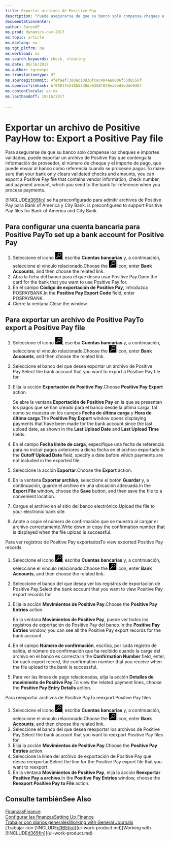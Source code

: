 ```yaml
---
title: Exportar archivos de Positive Pay
description: "Puede asegurarse de que su banco solo compensa cheques e importes validados mediante la exportación un archivo de Positive Pay que contenga la información de proveedor y pago."
documentationcenter: 
author: SorenGP
ms.prod: dynamics-nav-2017
ms.topic: article
ms.devlang: na
ms.tgt_pltfrm: na
ms.workload: na
ms.search.keywords: check, clearing
ms.date: 06/16/2017
ms.author: sgroespe
ms.translationtype: HT
ms.sourcegitcommit: 4fefaef7380ac10836fcac404eea006f55d8556f
ms.openlocfilehash: bf09817e318b5338da0358f829ea2ed1edde9d67
ms.contentlocale: es-mx
ms.lasthandoff: 10/16/2017

---
```

# <a name="how-to-export-a-positive-pay-file"></a><span data-ttu-id="cffb1-103">Exportar un archivo de Positive Pay</span><span class="sxs-lookup"><span data-stu-id="cffb1-103">How to: Export a Positive Pay file</span></span>
<span data-ttu-id="cffb1-104">Para asegurarse de que su banco solo compense los cheques e importes validados, puede exportar un archivo de Positive Pay que contenga la información de proveedor, el número de cheque y el importe de pago, que puede enviar al banco como referencia cuando se procesen pagos.</span><span class="sxs-lookup"><span data-stu-id="cffb1-104">To make sure that your bank only clears validated checks and amounts, you can export a Positive Pay file that contains vendor information, check number, and payment amount, which you send to the bank for reference when you process payments.</span></span>

[!INCLUDE[d365fin](includes/d365fin_md.md)]<span data-ttu-id="cffb1-105"> se ha preconfigurado para admitir archivos de Positive Pay para Bank of America y City Bank.</span><span class="sxs-lookup"><span data-stu-id="cffb1-105"> is preconfigured to support Positive Pay files for Bank of America and City Bank.</span></span>

## <a name="to-set-up-a-bank-account-for-positive-pay"></a><span data-ttu-id="cffb1-106">Para configurar una cuenta bancaria para Positive Pay</span><span class="sxs-lookup"><span data-stu-id="cffb1-106">To set up a bank account for Positive Pay</span></span>
1. <span data-ttu-id="cffb1-107">Seleccione el icono ![Buscar página o informe](media/ui-search/search_small.png "icono Buscar página o informe"), escriba **Cuentas bancarias** y, a continuación, seleccione el vínculo relacionado.</span><span class="sxs-lookup"><span data-stu-id="cffb1-107">Choose the ![Search for Page or Report](media/ui-search/search_small.png "Search for Page or Report icon") icon, enter **Bank Accounts**, and then choose the related link.</span></span>
2. <span data-ttu-id="cffb1-108">Abra la ficha del banco para el que desea usar Positive Pay.</span><span class="sxs-lookup"><span data-stu-id="cffb1-108">Open the card for the bank that you want to use Positive Pay for.</span></span>
3. <span data-ttu-id="cffb1-109">En el campo **Código de exportación de Positive Pay**, introduzca POSPAYBANK.</span><span class="sxs-lookup"><span data-stu-id="cffb1-109">In the **Positive Pay Export Code** field, enter POSPAYBANK.</span></span>
4. <span data-ttu-id="cffb1-110">Cierre la ventana.</span><span class="sxs-lookup"><span data-stu-id="cffb1-110">Close the window.</span></span>

## <a name="to-export-a-positive-pay-file"></a><span data-ttu-id="cffb1-111">Para exportar un archivo de Positive Pay</span><span class="sxs-lookup"><span data-stu-id="cffb1-111">To export a Positive Pay file</span></span>
1. <span data-ttu-id="cffb1-112">Seleccione el icono ![Buscar página o informe](media/ui-search/search_small.png "icono Buscar página o informe"), escriba **Cuentas bancarias** y, a continuación, seleccione el vínculo relacionado.</span><span class="sxs-lookup"><span data-stu-id="cffb1-112">Choose the ![Search for Page or Report](media/ui-search/search_small.png "Search for Page or Report icon") icon, enter **Bank Accounts**, and then choose the related link.</span></span>
2. <span data-ttu-id="cffb1-113">Seleccione el banco del que desea exportar un archivo de Positive Pay.</span><span class="sxs-lookup"><span data-stu-id="cffb1-113">Select the bank account that you want to export a Positive Pay file for.</span></span>
3. <span data-ttu-id="cffb1-114">Elija la acción **Exportación de Positive Pay**.</span><span class="sxs-lookup"><span data-stu-id="cffb1-114">Choose **Positive Pay Export** action.</span></span>

    <span data-ttu-id="cffb1-115">Se abre la ventana **Exportación de Positive Pay** en la que se presentan los pagos que se han creado para el banco desde la última carga, tal como se muestra en los campos **Fecha de última carga** y **Hora de última carga**.</span><span class="sxs-lookup"><span data-stu-id="cffb1-115">The **Positive Pay Export** window opens displaying payments that have been made for the bank account since the last upload date, as shown in the **Last Upload Date** and **Last Upload Time** fields.</span></span>
4. <span data-ttu-id="cffb1-116">En el campo **Fecha límite de carga**, especifique una fecha de referencia para no incluir pagos anteriores a dicha fecha en el archivo exportado.</span><span class="sxs-lookup"><span data-stu-id="cffb1-116">In the **Cutoff Upload Date** field, specify a date before which payments are not included in the exported file.</span></span>
5. <span data-ttu-id="cffb1-117">Seleccione la acción **Exportar**.</span><span class="sxs-lookup"><span data-stu-id="cffb1-117">Choose the **Export** action.</span></span>
6. <span data-ttu-id="cffb1-118">En la ventana **Exportar archivo**, seleccione el botón **Guardar** y, a continuación, guarde el archivo en una ubicación adecuada.</span><span class="sxs-lookup"><span data-stu-id="cffb1-118">In the **Export File** window, choose the **Save** button, and then save the file to a convenient location.</span></span>
7. <span data-ttu-id="cffb1-119">Cargue el archivo en el sitio del banco electrónico.</span><span class="sxs-lookup"><span data-stu-id="cffb1-119">Upload the file to your electronic bank site.</span></span>
8. <span data-ttu-id="cffb1-120">Anote o copie el número de confirmación que se muestra al cargar el archivo correctamente.</span><span class="sxs-lookup"><span data-stu-id="cffb1-120">Write down or copy the confirmation number that is displayed when the file upload is successful.</span></span>

<span data-ttu-id="cffb1-121">Para ver registros de Positive Pay exportados</span><span class="sxs-lookup"><span data-stu-id="cffb1-121">To view exported Positive Pay records</span></span>

1. <span data-ttu-id="cffb1-122">Seleccione el icono ![Buscar página o informe](media/ui-search/search_small.png "icono Buscar página o informe"), escriba **Cuentas bancarias** y, a continuación, seleccione el vínculo relacionado.</span><span class="sxs-lookup"><span data-stu-id="cffb1-122">Choose the ![Search for Page or Report](media/ui-search/search_small.png "Search for Page or Report icon") icon, enter **Bank Accounts**, and then choose the related link.</span></span>
2. <span data-ttu-id="cffb1-123">Seleccione el banco del que desea ver los registros de exportación de Positive Pay.</span><span class="sxs-lookup"><span data-stu-id="cffb1-123">Select the bank account that you want to view Positive Pay export records for.</span></span>
3. <span data-ttu-id="cffb1-124">Elija la acción **Movimientos de Positive Pay**.</span><span class="sxs-lookup"><span data-stu-id="cffb1-124">Choose the **Positive Pay Entries** action.</span></span>

    <span data-ttu-id="cffb1-125">En la ventana **Movimientos de Positive Pay**, puede ver todos los registros de exportación de Positive Pay del banco.</span><span class="sxs-lookup"><span data-stu-id="cffb1-125">In the **Positive Pay Entries** window, you can see all the Positive Pay export records for the bank account.</span></span>
4. <span data-ttu-id="cffb1-126">En el campo **Número de confirmación**, escriba, por cada registro de salida, el número de confirmación que ha recibido cuando la carga del archivo en el banco es correcta.</span><span class="sxs-lookup"><span data-stu-id="cffb1-126">In the **Confirmation Number** field, enter, for each export record, the confirmation number that you receive when the file upload to the bank is successful.</span></span>
5. <span data-ttu-id="cffb1-127">Para ver las líneas de pago relacionadas, elija la acción **Detalles de movimiento de Positive Pay**.</span><span class="sxs-lookup"><span data-stu-id="cffb1-127">To view the related payment lines, choose the **Positive Pay Entry Details** action.</span></span>

<span data-ttu-id="cffb1-128">Para reexportar archivos de Positive Pay</span><span class="sxs-lookup"><span data-stu-id="cffb1-128">To reexport Positive Pay files</span></span>

1. <span data-ttu-id="cffb1-129">Seleccione el icono ![Buscar página o informe](media/ui-search/search_small.png "icono Buscar página o informe"), escriba **Cuentas bancarias** y, a continuación, seleccione el vínculo relacionado.</span><span class="sxs-lookup"><span data-stu-id="cffb1-129">Choose the ![Search for Page or Report](media/ui-search/search_small.png "Search for Page or Report icon") icon, enter **Bank Accounts**, and then choose the related link.</span></span>
2. <span data-ttu-id="cffb1-130">Seleccione el banco del que desea reexportar los archivos de Positive Pay.</span><span class="sxs-lookup"><span data-stu-id="cffb1-130">Select the bank account that you want to reexport Positive Pay files for.</span></span>
3. <span data-ttu-id="cffb1-131">Elija la acción **Movimientos de Positive Pay**.</span><span class="sxs-lookup"><span data-stu-id="cffb1-131">Choose the **Positive Pay Entries** action.</span></span>
4. <span data-ttu-id="cffb1-132">Seleccione la línea del archivo de exportación de Positive Pay que desea reexportar.</span><span class="sxs-lookup"><span data-stu-id="cffb1-132">Select the line for the Positive Pay export file that you want to reexport.</span></span>
5. <span data-ttu-id="cffb1-133">En la ventana **Movimientos de Positive Pay**, elija la acción **Reexportar Positive Pay a archivo**.</span><span class="sxs-lookup"><span data-stu-id="cffb1-133">In the **Positive Pay Entries** window, choose the **Reexport Positive Pay to File** action.</span></span>

## <a name="see-also"></a><span data-ttu-id="cffb1-134">Consulte también</span><span class="sxs-lookup"><span data-stu-id="cffb1-134">See Also</span></span>
[<span data-ttu-id="cffb1-135">Finanzas</span><span class="sxs-lookup"><span data-stu-id="cffb1-135">Finance</span></span>](finance.md)  
[<span data-ttu-id="cffb1-136">Configurar las finanzas</span><span class="sxs-lookup"><span data-stu-id="cffb1-136">Setting Up Finance</span></span>](finance-setup-finance.md)  
[<span data-ttu-id="cffb1-137">Trabajar con diarios generales</span><span class="sxs-lookup"><span data-stu-id="cffb1-137">Working with General Journals</span></span>](ui-work-general-journals.md)  
<span data-ttu-id="cffb1-138">[Trabajar con [!INCLUDE[d365fin](includes/d365fin_md.md)]](ui-work-product.md)</span><span class="sxs-lookup"><span data-stu-id="cffb1-138">[Working with [!INCLUDE[d365fin](includes/d365fin_md.md)]](ui-work-product.md)</span></span>


